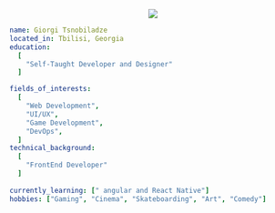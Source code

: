 <p align="center">
  <img src="https://capsule-render.vercel.app/api?text=Hey Everyone!🕹️&animation=fadeIn&type=waving&color=gradient&height=100"/>
</p>


```yaml
name: Giorgi Tsnobiladze
located_in: Tbilisi, Georgia
education:
  [
    "Self-Taught Developer and Designer"
  ]

fields_of_interests:
  [
    "Web Development",
    "UI/UX",
    "Game Development",
    "DevOps",
  ]
technical_background:
  [
    "FrontEnd Developer"
  ]
  
currently_learning: [" angular and React Native"]
hobbies: ["Gaming", "Cinema", "Skateboarding", "Art", "Comedy"]
```

